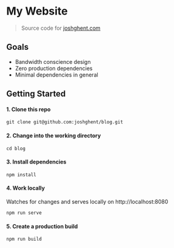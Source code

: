 # My Website

> Source code for [joshghent.com](https://joshghent.com)

## Goals

- Bandwidth conscience design
- Zero production dependencies
- Minimal dependencies in general

## Getting Started

#### 1. Clone this repo

```
git clone git@github.com:joshghent/blog.git
```

#### 2. Change into the working directory

```
cd blog
```

#### 3. Install dependencies

```
npm install
```

#### 4. Work locally

Watches for changes and serves locally on http://localhost:8080

```
npm run serve
```

#### 5. Create a production build

```
npm run build
```
